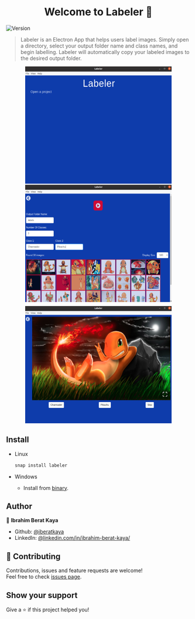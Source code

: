<h1 align="center">Welcome to Labeler 👋</h1>
<p>
  <img alt="Version" src="https://img.shields.io/badge/version-1.0.3-blue.svg?cacheSeconds=2592000" />
</p>

> Labeler is an Electron App that helps users label images. Simply open a directory, select your output folder name and class names, and begin labelling. Labeler will automatically copy your labeled images to the desired output folder.

<p align="center">
    <img alt="Screenshot" src="https://raw.githubusercontent.com/iberatkaya/labeler/master/images/ss1.png" width="400" height="320">
    <img alt="Screenshot" src="https://raw.githubusercontent.com/iberatkaya/labeler/master/images/ss2.png" width="400" height="320">
    <img style="margin-top: 8px;" alt="Screenshot" src="https://raw.githubusercontent.com/iberatkaya/labeler/master/images/ss3.png" width="400" height="320">
</p>

## Install

* Linux
	```sh
	snap install labeler
	```

* Windows

  * Install from <a href="https://github.com/iberatkaya/labeler/releases/download/1.0.3/Labeler.Setup.1.0.3.exe">binary</a>.

## Author

👤 **Ibrahim Berat Kaya**

* Github: [@iberatkaya](https://github.com/iberatkaya)
* LinkedIn: [@linkedin.com/in/ibrahim-berat-kaya/](https://linkedin.com/in/ibrahim-berat-kaya)

## 🤝 Contributing

Contributions, issues and feature requests are welcome!<br />Feel free to check [issues page](https://github.com/iberatkaya/labeler/issues). 

## Show your support

Give a ⭐️ if this project helped you!
